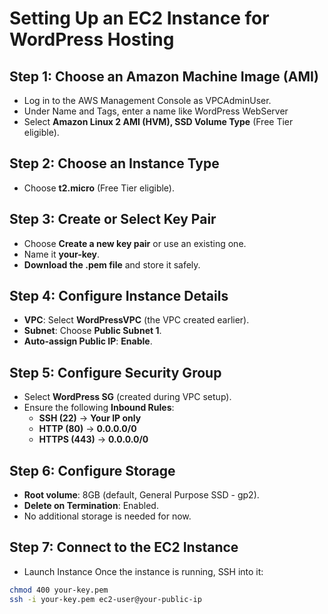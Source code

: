 # Setting Up an EC2 Instance for WordPress Hosting

## Step 1: Choose an Amazon Machine Image (AMI)
- Log in to the AWS Management Console as VPCAdminUser.
- Under Name and Tags, enter a name like WordPress WebServer
- Select **Amazon Linux 2 AMI (HVM), SSD Volume Type** (Free Tier eligible).

## Step 2: Choose an Instance Type
- Choose **t2.micro** (Free Tier eligible).

## Step 3: Create or Select Key Pair
- Choose **Create a new key pair** or use an existing one.
- Name it **your-key**.
- **Download the .pem file** and store it safely.

## Step 4: Configure Instance Details
- **VPC**: Select **WordPressVPC** (the VPC created earlier).
- **Subnet**: Choose **Public Subnet 1**.
- **Auto-assign Public IP**: **Enable**.

## Step 5: Configure Security Group
- Select **WordPress SG** (created during VPC setup).
- Ensure the following **Inbound Rules**:
  - **SSH (22)** → **Your IP only**
  - **HTTP (80)** → **0.0.0.0/0**
  - **HTTPS (443)** → **0.0.0.0/0**

## Step 6: Configure Storage
- **Root volume**: 8GB (default, General Purpose SSD - gp2).
- **Delete on Termination**: Enabled.
- No additional storage is needed for now.

## Step 7: Connect to the EC2 Instance
- Launch Instance
Once the instance is running, SSH into it:

```bash
chmod 400 your-key.pem
ssh -i your-key.pem ec2-user@your-public-ip
```
